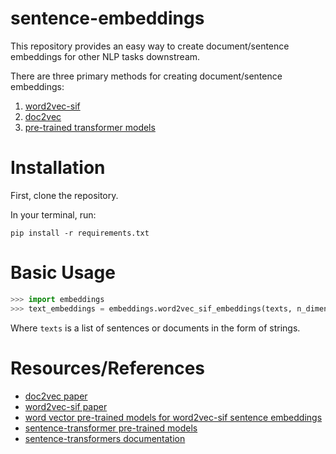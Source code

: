 # sentence-embeddings
This repository provides an easy way to create document/sentence embeddings for other NLP tasks downstream.  

There are three primary methods for creating document/sentence embeddings:
1. [word2vec-sif](https://github.com/oborchers/Fast_Sentence_Embeddings)
2. [doc2vec](https://radimrehurek.com/gensim/models/doc2vec.html)
3. [pre-trained transformer models](https://github.com/UKPLab/sentence-transformers)

# Installation

First, clone the repository. 

In your terminal, run:  
```
pip install -r requirements.txt
```

# Basic Usage

```python
>>> import embeddings
>>> text_embeddings = embeddings.word2vec_sif_embeddings(texts, n_dimensions = 300, model=None)
```

Where `texts` is a list of sentences or documents in the form of strings.

# Resources/References
* [doc2vec paper](https://arxiv.org/pdf/1405.4053v2.pdf)
* [word2vec-sif paper](https://openreview.net/pdf?id=SyK00v5xx)
* [word vector pre-trained models for word2vec-sif sentence embeddings](https://github.com/RaRe-Technologies/gensim-data)
* [sentence-transformer pre-trained models](https://docs.google.com/spreadsheets/d/14QplCdTCDwEmTqrn1LH4yrbKvdogK4oQvYO1K1aPR5M/edit#gid=0)
* [sentence-transformers documentation](https://www.sbert.net/index.html)